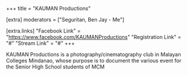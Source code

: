 +++
title = "KAUMAN Productions"

[extra]
moderators = ["Seguritan, Ben Jay - Me"]

[extra.links]
"Facebook Link" = "https://www.facebook.com/KAUMANProductions"
"Registration Link" = "#"
"Stream Link" = "#"
+++

KAUMAN Productions is a photography/cinematography club in Malayan Colleges Mindanao, whose purpose is to document the various event for the Senior High School students of MCM